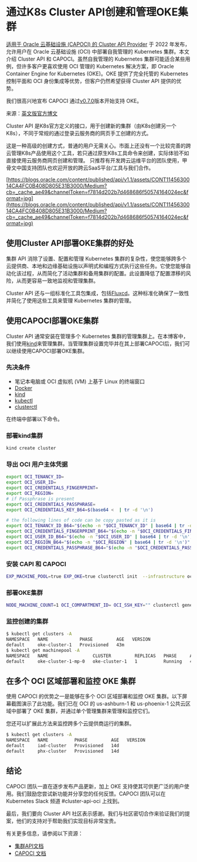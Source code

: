 # 通过K8s Cluster API创建和管理OKE集群

[适用于 Oracle 云基础设施 (CAPOCI) 的 Cluster API Provider](https://oracle.github.io/cluster-api-provider-oci/) 于 2022 年发布，允许用户在 Oracle 云基础设施 (OCI) 中部署自我管理的 Kubernetes 集群。本文介绍 Cluster API 和 CAPOCI。虽然自我管理的 Kubernetes 集群可能适合某些用例，但许多客户更喜欢使用 OCI 管理的 Kubernetes 解决方案，即 Oracle Container Engine for Kubernetes (OKE)。OKE 提供了完全托管的 Kubernetes 控制平面和 OCI 身份集成等优势，但客户仍然希望获得 Cluster API 提供的优势。

我们很高兴地宣布 CAPOCI 通过[v0.7.0](https://github.com/oracle/cluster-api-provider-oci/releases/tag/v0.7.0)版本开始支持 OKE。

来源：[英文版官方博文](https://blogs.oracle.com/cloud-infrastructure/post/create-manage-oke-clusters-api)

 Cluster API 是K8s官方定义的接口，用于创建新的集群（由K8s创建另一个K8s），不同于常规的通过登录云服务商的网页手工创建的方式。

这是一种高级的创建方式，普通的用户无需关心。市面上还没有一个比较完善的跨云管理K8s产品使用这个工具，若只通过原生K8s工具命令来创建，实际体验不如直接使用云服务商网页创建和管理。 只推荐有开发跨云运维平台的团队使用，甲骨文中国支持团队也欢迎开放的跨云SaaS平台/工具与我们合作。

[https://blogs.oracle.com/content/published/api/v1.1/assets/CONT1145630014CA4FC0B408D805E31B3000/Medium?cb=_cache_ae49&channelToken=f7814d202b7d468686f50574164024ec&format=jpg](https://blogs.oracle.com/content/published/api/v1.1/assets/CONT1145630014CA4FC0B408D805E31B3000/Medium?cb=_cache_ae49&channelToken=f7814d202b7d468686f50574164024ec&format=jpg)

## **使用Cluster API部署OKE集群的好处**

集群 API 消除了设置、配置和管理 Kubernetes 集群的复杂性，使您能够跨多个云提供商、本地和边缘基础设施以声明式和编程方式执行这些任务。它使您能够自动化该过程，从而简化了活动集群和备用集群的配置。此设置降低了配置漂移的风险，从而更容易一致地监视和管理集群。

Cluster API 还与一组标准化工具包集成，包括[Fluxcd](https://fluxcd.io/)。这种标准化确保了一致性并简化了使用这些工具来管理 Kubernetes 集群的管理。

## **使用CAPOCI部署OKE集群**

Cluster API 通常安装在管理多个 Kubernetes 集群的管理集群上。在本博客中，我们使用[kind](https://kind.sigs.k8s.io/docs/user/quick-start/#installation)来管理集群。当管理集群设置完毕并在其上部署CAPOCI后，我们可以继续使用CAPOCI部署OKE集群。

### **先决条件**

- 笔记本电脑或 OCI 虚拟机 (VM) 上基于 Linux 的终端窗口
- [Docker](https://docs.docker.com/engine/install/)
- [kind](https://kind.sigs.k8s.io/docs/user/quick-start/#installation)
- [kubectl](https://kubernetes.io/docs/tasks/tools/)
- [clusterctl](https://cluster-api.sigs.k8s.io/user/quick-start.html#install-clusterctl)

在终端中部署以下命令。

### **部署kind集群**

```bash
kind create cluster
```

### **导出 OCI 用户主体凭据**

```bash
export OCI_TENANCY_ID=
export OCI_USER_ID=
export OCI_CREDENTIALS_FINGERPRINT=
export OCI_REGION=
# if Passphrase is present
export OCI_CREDENTIALS_PASSPHRASE=
export OCI_CREDENTIALS_KEY_B64=$(base64 <  | tr -d '\n')

# the following lines of code can be copy pasted as it is
export OCI_TENANCY_ID_B64="$(echo -n "$OCI_TENANCY_ID" | base64 | tr -d '\n')"
export OCI_CREDENTIALS_FINGERPRINT_B64="$(echo -n "$OCI_CREDENTIALS_FINGERPRINT" | base64 | tr -d '\n')"
export OCI_USER_ID_B64="$(echo -n "$OCI_USER_ID" | base64 | tr -d '\n')"
export OCI_REGION_B64="$(echo -n "$OCI_REGION" | base64 | tr -d '\n')"
export OCI_CREDENTIALS_PASSPHRASE_B64="$(echo -n "$OCI_CREDENTIALS_PASSPHRASE" | base64 | tr -d '\n')"

```

### **安装 CAPI 和 CAPOCI**

```bash
EXP_MACHINE_POOL=true EXP_OKE=true clusterctl init  --infrastructure oci
```

### **部署OKE集群**

```bash
NODE_MACHINE_COUNT=1 OCI_COMPARTMENT_ID= OCI_SSH_KEY="" clusterctl generate cluster oke-cluster-1 --kubernetes-version v1.25.4 --flavor managed| kubectl apply -f -
```

### **监控创建的集群**

```bash
$ kubectl get clusters -A
NAMESPACE   NAME            PHASE         AGE   VERSION
default     oke-cluster-1   Provisioned   43m
$ kubectl get machinepool -A
NAMESPACE   NAME                 CLUSTER         REPLICAS   PHASE     AGE   VERSION
default     oke-cluster-1-mp-0   oke-cluster-1   1          Running   43m   v1.25.4
```

## **在多个 OCI 区域部署和监控 OKE 集群**

使用 CAPOCI 的优势之一是能够在多个 OCI 区域部署和监控 OKE 集群。以下屏幕截图演示了此功能。我们已在 OCI 的 us-ashburn-1 和 us-phoenix-1 公共云区域中部署了 OKE 集群，并通过单个管理集群来管理和监控它们。

您还可以扩展此方法来监控跨多个云提供商运行的集群。

```bash
$ kubectl get clusters -A
NAMESPACE   NAME          PHASE         AGE   VERSION
default     iad-cluster   Provisioned   14d
default     phx-cluster   Provisioned   14d
```

## **结论**

CAPOCI 团队一直在逐步发布产品更新，加上 OKE 支持使其可供更广泛的用户使用。我们鼓励您尝试新功能并分享您的任何反馈。CAPOCI 团队可以在 Kubernetes Slack 频道 #cluster-api-oci 上找到。

最后，我们要向 Cluster API 社区表示感谢。我们与社区密切合作来验证我们的提案，他们的支持对于帮助我们实现目标非常宝贵。

有关更多信息，请参阅以下资源：

- [集群API文档](https://cluster-api.sigs.k8s.io/user/quick-start.html)
- [CAPOCI 文档](http://oracle.github.io/cluster-api-provider-oci/)